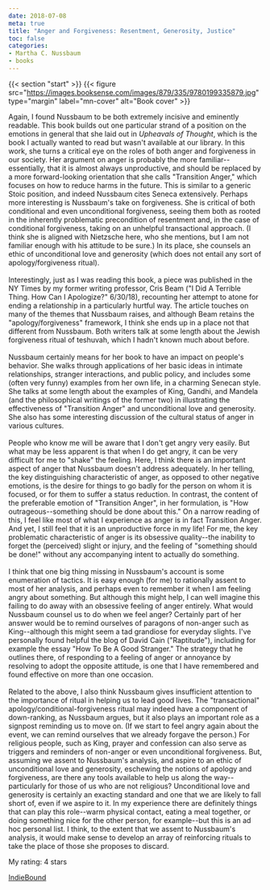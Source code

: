 ```yaml
---
date: 2018-07-08
meta: true
title: "Anger and Forgiveness: Resentment, Generosity, Justice"
toc: false
categories:
- Martha C. Nussbaum
- books
---
```


{{< section "start" >}}
{{< figure src="https://images.booksense.com/images/879/335/9780199335879.jpg" type="margin" label="mn-cover" alt="Book cover" >}}

Again, I found Nussbaum to be both extremely incisive and eminently readable. This book builds out one particular strand of a position on the emotions in general that she laid out in _Upheavals of Thought_, which is the book I actually wanted to read but wasn't available at our library. In this work, she turns a critical eye on the roles of both anger and forgiveness in our society. Her argument on anger is probably the more familiar--essentially, that it is almost always unproductive, and should be replaced by a more forward-looking orientation that she calls "Transition Anger," which focuses on how to reduce harms in the future. This is similar to a generic Stoic position, and indeed Nussbaum cites Seneca extensively. Perhaps more interesting is Nussbaum's take on forgiveness. She is critical of both conditional and even unconditional forgiveness, seeing them both as rooted in the inherently problematic precondition of resentment and, in the case of conditional forgiveness, taking on an unhelpful transactional approach. (I think she is aligned with Nietzsche here, who she mentions, but I am not familiar enough with his attitude to be sure.) In its place, she counsels an ethic of unconditional love and generosity (which does not entail any sort of apology/forgiveness ritual).<br /><br />Interestingly, just as I was reading this book, a piece was published in the NY Times by my former writing professor, Cris Beam ("I Did A Terrible Thing. How Can I Apologize?" 6/30/18), recounting her attempt to atone for ending a relationship in a particularly hurtful way. The article touches on many of the themes that Nussbaum raises, and although Beam retains the "apology/forgiveness" framework, I think she ends up in a place not that different from Nussbaum. Both writers talk at some length about the Jewish forgiveness ritual of teshuvah, which I hadn't known much about before.<br /><br />Nussbaum certainly means for her book to have an impact on people's behavior. She walks through applications of her basic ideas in intimate relationships, stranger interactions, and public policy, and includes some (often very funny) examples from her own life, in a charming Senecan style. She talks at some length about the examples of King, Gandhi, and Mandela (and the philosophical writings of the former two) in illustrating the effectiveness of "Transition Anger" and unconditional love and generosity. She also has some interesting discussion of the cultural status of anger in various cultures.<br /><br />People who know me will be aware that I don't get angry very easily. But what may be less apparent is that when I do get angry, it can be very difficult for me to "shake" the feeling. Here, I think there is an important aspect of anger that Nussbaum doesn't address adequately. In her telling, the key distinguishing characteristic of anger, as opposed to other negative emotions, is the desire for things to go badly for the person on whom it is focused, or for them to suffer a status reduction. In contrast, the content of the preferable emotion of "Transition Anger", in her formulation, is "How outrageous--something should be done about this." On a narrow reading of this, I feel like most of what I experience as anger is in fact Transition Anger. And yet, I still feel that it is an unproductive force in my life! For me, the key problematic characteristic of anger is its obsessive quality--the inability to forget the (perceived) slight or injury, and the feeling of "something should be done!" without any accompanying intent to actually do something. <br /><br />I think that one big thing missing in Nussbaum's account is some enumeration of tactics. It is easy enough (for me) to rationally assent to most of her analysis, and perhaps even to remember it when I am feeling angry about something. But although this might help, I can well imagine this failing to do away with an obsessive feeling of anger entirely. What would Nussbaum counsel us to do when we feel anger? Certainly part of her answer would be to remind ourselves of paragons of non-anger such as King--although this might seem a tad grandiose for everyday slights. I've personally found helpful the blog of David Cain ("Raptitude"), including for example the essay "How To Be A Good Stranger." The strategy that he outlines there, of responding to a feeling of anger or annoyance by resolving to adopt the opposite attitude, is one that I have remembered and found effective on more than one occasion.<br /><br />Related to the above, I also think Nussbaum gives insufficient attention to the importance of ritual in helping us to lead good lives. The "transactional" apology/conditional-forgiveness ritual may indeed have a component of down-ranking, as Nussbaum argues, but it also plays an important role as a signpost reminding us to move on. (If we start to feel angry again about the event, we can remind ourselves that we already forgave the person.) For religious people, such as King, prayer and confession can also serve as triggers and reminders of non-anger or even unconditional forgiveness. But, assuming we assent to Nussbaum's analysis, and aspire to an ethic of unconditional love and generosity, eschewing the notions of apology and forgiveness, are there any tools available to help us along the way--particularly for those of us who are not religious? Unconditional love and generosity is certainly an exacting standard and one that we are likely to fall short of, even if we aspire to it. In my experience there are definitely things that can play this role--warm physical contact, eating a meal together, or doing something nice for the other person, for example--but this is an ad hoc personal list. I think, to the extent that we assent to Nussbaum's analysis, it would make sense to develop an array of reinforcing rituals to take the place of those she proposes to discard.

My rating: 4 stars  

[IndieBound](https://www.indiebound.org/book/9780199335879)
